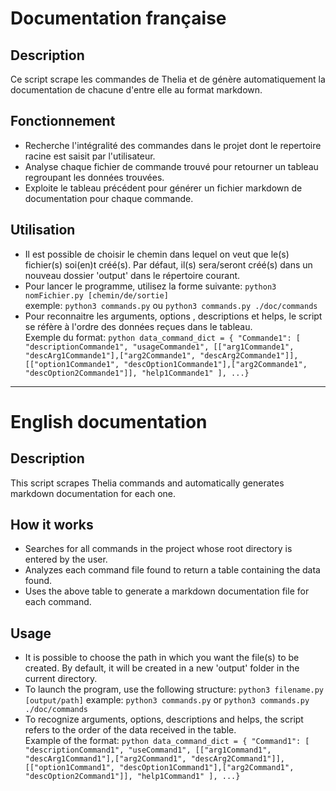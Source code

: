 # Documentation française

## Description

Ce script scrape les commandes de Thelia et de génère automatiquement la documentation de chacune d'entre elle au format markdown.

## Fonctionnement

- Recherche l'intégralité des commandes dans le projet dont le repertoire racine est saisit par l'utilisateur.
- Analyse chaque fichier de commande trouvé pour retourner un tableau regroupant les données trouvées.
- Exploite le tableau précédent pour générer un fichier markdown de documentation pour chaque commande.

## Utilisation

- Il est possible de choisir le chemin dans lequel on veut que le(s) fichier(s) soi(en)t créé(s). Par défaut, il(s) sera/seront créé(s) dans un nouveau dossier 'output' dans le répertoire courant.
- Pour lancer le programme, utilisez la forme suivante: `python3 nomFichier.py [chemin/de/sortie]`  
exemple: `python3 commands.py` ou `python3 commands.py ./doc/commands`
- Pour reconnaitre les arguments, options , descriptions et helps, le script se réfère à l'ordre des données reçues dans le tableau.  
    Exemple du format: ```python
    data_command_dict = {
    "Commande1": [
        "descriptionCommande1",
        "usageCommande1",
        [["arg1Commande1", "descArg1Commande1"],["arg2Commande1", "descArg2Commande1"]],
        [["option1Commande1", "descOption1Commande1"],["arg2Commande1", "descOption2Commande1"]],
        "help1Commande1"
    ], ...}```

________________

# English documentation

## Description

This script scrapes Thelia commands and automatically generates markdown documentation for each one.

## How it works

- Searches for all commands in the project whose root directory is entered by the user.
- Analyzes each command file found to return a table containing the data found.
- Uses the above table to generate a markdown documentation file for each command.

## Usage

- It is possible to choose the path in which you want the file(s) to be created. By default, it will be created in a new 'output' folder in the current directory.
- To launch the program, use the following structure: `python3 filename.py [output/path]`
example: `python3 commands.py` or `python3 commands.py ./doc/commands`
- To recognize arguments, options, descriptions and helps, the script refers to the order of the data received in the table.  
    Example of the format: ```python
    data_command_dict = {
    "Command1": [
        "descriptionCommand1",
        "useCommand1",
        [["arg1Command1", "descArg1Command1"],["arg2Command1", "descArg2Command1"]],
        [["option1Command1", "descOption1Command1"],["arg2Command1", "descOption2Command1"]],
        "help1Command1"
    ], ...}```
